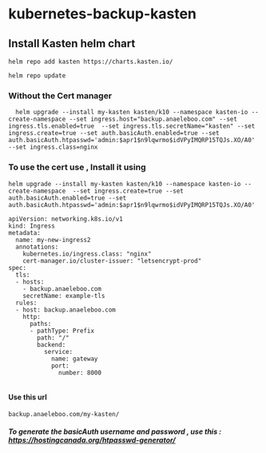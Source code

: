 # kubernetes-backup-kasten
## Install Kasten helm chart
```
helm repo add kasten https://charts.kasten.io/
```
```
helm repo update
```
### Without the Cert manager
```
  helm upgrade --install my-kasten kasten/k10 --namespace kasten-io --create-namespace --set ingress.host="backup.anaeleboo.com" --set ingress.tls.enabled=true  --set ingress.tls.secretName="kasten" --set ingress.create=true --set auth.basicAuth.enabled=true --set auth.basicAuth.htpasswd='admin:$apr1$n9lqwrmo$idVPyIMQRP15TQJs.XO/A0' --set ingress.class=nginx
```
### To use the cert use , Install it using 
```
helm upgrade --install my-kasten kasten/k10 --namespace kasten-io --create-namespace  --set ingress.create=true --set auth.basicAuth.enabled=true --set auth.basicAuth.htpasswd='admin:$apr1$n9lqwrmo$idVPyIMQRP15TQJs.XO/A0'
```
```
apiVersion: networking.k8s.io/v1
kind: Ingress
metadata:
  name: my-new-ingress2
  annotations:
    kubernetes.io/ingress.class: "nginx"
    cert-manager.io/cluster-issuer: "letsencrypt-prod"
spec:
  tls:
  - hosts:
    - backup.anaeleboo.com
    secretName: example-tls
  rules:
  - host: backup.anaeleboo.com
    http:
      paths:
      - pathType: Prefix
        path: "/"
        backend:
          service:
            name: gateway
            port:
              number: 8000
 
```
#### Use this url
```
backup.anaeleboo.com/my-kasten/
```
##### To generate the basicAuth username and password , use this : https://hostingcanada.org/htpasswd-generator/
